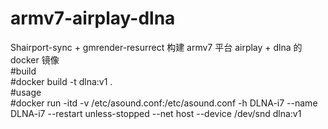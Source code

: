 # armv7-airplay-dlna
Shairport-sync + gmrender-resurrect 构建 armv7 平台 airplay + dlna 的 docker 镜像  
#build  
#docker build -t dlna:v1 .  
#usage  
#docker run -itd -v /etc/asound.conf:/etc/asound.conf -h DLNA-i7 --name DLNA-i7 --restart unless-stopped --net host --device /dev/snd dlna:v1  
